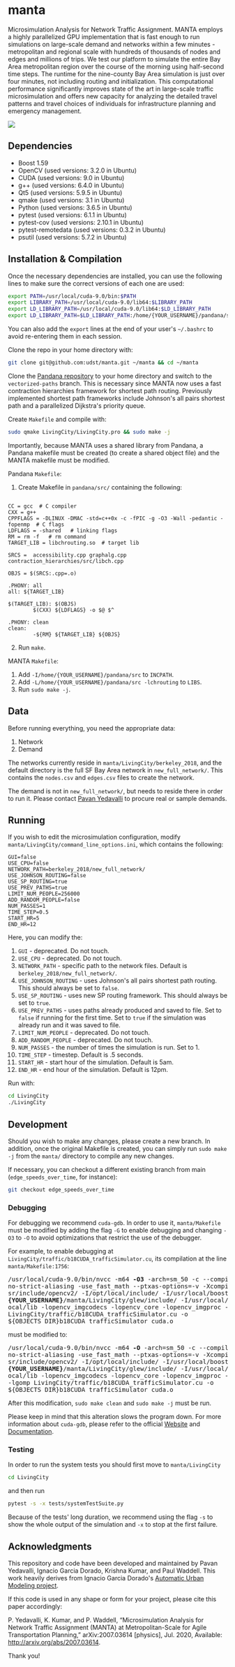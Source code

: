 # manta

Microsimulation Analysis for Network Traffic Assignment. MANTA employs a highly parallelized GPU implementation that is fast enough to run simulations on large-scale demand and networks within a few minutes - metropolitan and regional scale with hundreds of thousands of nodes and edges and millions of trips. We test our platform to simulate the entire Bay Area metropolitan region over the course of the morning using half-second time steps. The runtime for the nine-county Bay Area simulation is just over four minutes, not including routing and initialization. This computational performance significantly improves state of the art in large-scale traffic microsimulation and offers new capacity for analyzing the detailed travel patterns and travel choices of individuals for infrastructure planning and emergency management.

![](https://github.com/UDST/manta/blob/main/bay_bridge_trips.png)

## Dependencies

 - Boost 1.59
 - OpenCV (used versions: 3.2.0 in Ubuntu)
 - CUDA (used versions: 9.0 in Ubuntu)
 - g++ (used versions: 6.4.0 in Ubuntu)
 - Qt5 (used versions: 5.9.5 in Ubuntu)
 - qmake (used versions: 3.1 in Ubuntu)
 - Python (used versions: 3.6.5 in Ubuntu)
 - pytest (used versions: 6.1.1 in Ubuntu) 
 - pytest-cov (used versions: 2.10.1 in Ubuntu) 
 - pytest-remotedata (used versions: 0.3.2 in Ubuntu) 
 - psutil (used versions: 5.7.2 in Ubuntu) 


## Installation & Compilation

Once the necessary dependencies are installed, you can use the following lines to make sure the
correct versions of each one are used:
```bash
export PATH=/usr/local/cuda-9.0/bin:$PATH
export LIBRARY_PATH=/usr/local/cuda-9.0/lib64:$LIBRARY_PATH 
export LD_LIBRARY_PATH=/usr/local/cuda-9.0/lib64:$LD_LIBRARY_PATH 
export LD_LIBRARY_PATH=$LD_LIBRARY_PATH:/home/{YOUR_USERNAME}/pandana/src
```

You can also add the `export` lines at the end of your user's `~/.bashrc` to
avoid re-entering them in each session.

Clone the repo in your home directory with:
```bash
git clone git@github.com:udst/manta.git ~/manta && cd ~/manta
```

Clone the [Pandana repository](https://github.com/UDST/pandana) to your home directory and switch to the `vectorized-paths` branch. This is necessary since MANTA now uses a fast contraction hierarchies framework for shortest path routing. Previously implemented shortest path frameworks include Johnson's all pairs shortest path and a parallelized Dijkstra's priority queue.

Create `Makefile` and compile with:
```bash
sudo qmake LivingCity/LivingCity.pro && sudo make -j
```

Importantly, because MANTA uses a shared library from Pandana, a Pandana makefile must be created (to create a shared object file) and the MANTA makefile must be modified.

Pandana `Makefile`:

1. Create Makefile in `pandana/src/` containing the following:

```# Makefile for pandana C++ contraction hierarchy library

CC = gcc  # C compiler
CXX = g++
CPPFLAGS = -DLINUX -DMAC -std=c++0x -c -fPIC -g -O3 -Wall -pedantic -fopenmp  # C flags
LDFLAGS = -shared   # linking flags
RM = rm -f   # rm command
TARGET_LIB = libchrouting.so  # target lib

SRCS =  accessibility.cpp graphalg.cpp contraction_hierarchies/src/libch.cpp

OBJS = $(SRCS:.cpp=.o)

.PHONY: all
all: ${TARGET_LIB}

$(TARGET_LIB): $(OBJS)
        $(CXX) ${LDFLAGS} -o $@ $^

.PHONY: clean
clean:
        -${RM} ${TARGET_LIB} ${OBJS}
```
2. Run `make`.

MANTA `Makefile`:

1. Add `-I/home/{YOUR_USERNAME}/pandana/src` to `INCPATH`.
2. Add `-L/home/{YOUR_USERNAME}/pandana/src -lchrouting` to `LIBS`.
3. Run `sudo make -j`.


## Data

Before running everything, you need the appropriate data:

1. Network
2. Demand

The networks currently reside in `manta/LivingCity/berkeley_2018`, and the default directory is the full SF Bay Area network in `new_full_network/`. This contains the `nodes.csv` and `edges.csv` files to create the network.

The demand is not in `new_full_network/`, but needs to reside there in order to run it. Please contact [Pavan Yedavalli](pavyedav@gmail.com) to procure real or sample demands.

## Running

If you wish to edit the microsimulation configuration, modify `manta/LivingCity/command_line_options.ini`, which contains the following:

```[General]
GUI=false
USE_CPU=false
NETWORK_PATH=berkeley_2018/new_full_network/
USE_JOHNSON_ROUTING=false
USE_SP_ROUTING=true
USE_PREV_PATHS=true
LIMIT_NUM_PEOPLE=256000
ADD_RANDOM_PEOPLE=false
NUM_PASSES=1
TIME_STEP=0.5
START_HR=5
END_HR=12
```

Here, you can modify the:

1. `GUI` - deprecated. Do not touch.
2. `USE_CPU` - deprecated. Do not touch.
3. `NETWORK_PATH` - specific path to the network files. Default is `berkeley_2018/new_full_network/`.
4. `USE_JOHNSON_ROUTING` - uses Johnson's all pairs shortest path routing. This should always be set to `false`.
5. `USE_SP_ROUTING` - uses new SP routing framework. This should always be set to `true`.
6. `USE_PREV_PATHS` - uses paths already produced and saved to file. Set to `false` if running for the first time. Set to `true` if the simulation was already run and it was saved to file. 
7. `LIMIT_NUM_PEOPLE` - deprecated. Do not touch.
8. `ADD_RANDOM_PEOPLE` - deprecated. Do not touch.
9. `NUM_PASSES` - the number of times the simulation is run. Set to 1.
10. `TIME_STEP` - timestep. Default is .5 seconds.
11. `START_HR` - start hour of the simulation. Default is 5am.
12. `END_HR` - end hour of the simulation. Default is 12pm.

Run with:
```bash
cd LivingCity
./LivingCity
```

## Development

Should you wish to make any changes, please create a new branch. In addition, once the original Makefile is created, you can simply run `sudo make -j` from the `manta/` directory to compile any new changes.

If necessary, you can checkout a different existing branch from main (`edge_speeds_over_time`, for instance):
```bash
git checkout edge_speeds_over_time
```

### Debugging
For debugging we recommend `cuda-gdb`. In order to use it, `manta/Makefile` must be modified by adding the flag `-G` to enable debugging and changing `-O3` to `-O` to avoid optimizations that restrict the use of the debugger.

For example, to enable debugging at `LivingCity/traffic/b18CUDA_trafficSimulator.cu`,  its compilation at the line `manta/Makefile:1756`:
<pre>
/usr/local/cuda-9.0/bin/nvcc -m64 <b>-O3</b> -arch=sm_50 -c --compiler-options -f
no-strict-aliasing -use_fast_math --ptxas-options=-v -Xcompiler -fopenmp -I/u
sr/include/opencv2/ -I/opt/local/include/ -I/usr/local/boost_1_59_0/ -I/home/
<b>{YOUR_USERNAME}</b>/manta/LivingCity/glew/include/ -I/usr/local/cuda-9.0/include  -L/opt/l
ocal/lib -lopencv_imgcodecs -lopencv_core -lopencv_imgproc -lcudart -lcuda -g -lgomp
LivingCity/traffic/b18CUDA_trafficSimulator.cu -o
${OBJECTS_DIR}b18CUDA_trafficSimulator_cuda.o
</pre>

must be modified to:
<pre>
/usr/local/cuda-9.0/bin/nvcc -m64 <b>-O</b> -arch=sm_50 -c --compiler-options -f
no-strict-aliasing -use_fast_math --ptxas-options=-v -Xcompiler -fopenmp -I/u
sr/include/opencv2/ -I/opt/local/include/ -I/usr/local/boost_1_59_0/ -I/home/
<b>{YOUR_USERNAME}</b>/manta/LivingCity/glew/include/ -I/usr/local/cuda-9.0/include  -L/opt/l
ocal/lib -lopencv_imgcodecs -lopencv_core -lopencv_imgproc -lcudart -lcuda -g <b>-G</b>
-lgomp LivingCity/traffic/b18CUDA_trafficSimulator.cu -o
${OBJECTS_DIR}b18CUDA_trafficSimulator_cuda.o
</pre>

After this modification, `sudo make clean` and `sudo make -j` must be run.

Please keep in mind that this alteration slows the program down. For more information about `cuda-gdb`, please refer to the official [Website](https://docs.nvidia.com/cuda/cuda-gdb/index.html) and [Documentation](https://www.google.com/url?sa=t&rct=j&q=&esrc=s&source=web&cd=&ved=2ahUKEwiBgbqg9fzrAhUMIrkGHby9Db8QFjADegQIAxAB&url=https%3A%2F%2Fdeveloper.download.nvidia.com%2Fcompute%2FDevZone%2Fdocs%2Fhtml%2FC%2Fdoc%2Fcuda-gdb.pdf&usg=AOvVaw3J9Il2vHkkxtcX83EHC3-z).

### Testing
In order to run the system tests you should first move to `manta/LivingCity`
```bash
cd LivingCity
```
and then run 
```bash
pytest -s -x tests/systemTestSuite.py
```
Because of the tests' long duration, we recommend using the flag `-s` to show the whole output of the simulation and `-x` to stop at the first failure.


## Acknowledgments

This repository and code have been developed and maintained by Pavan Yedavalli, Ignacio Garcia Dorado, Krishna Kumar, and Paul Waddell. This work heavily derives from Ignacio Garcia Dorado's [Automatic Urban Modeling project](http://www.ignaciogarciadorado.com/p/2014_EG/2014_EG.html).

If this code is used in any shape or form for your project, please cite this paper accordingly:

P. Yedavalli, K. Kumar, and P. Waddell, “Microsimulation Analysis for Network Traffic Assignment (MANTA) at Metropolitan-Scale for Agile Transportation Planning,” arXiv:2007.03614 [physics], Jul. 2020, Available: http://arxiv.org/abs/2007.03614.

Thank you!




